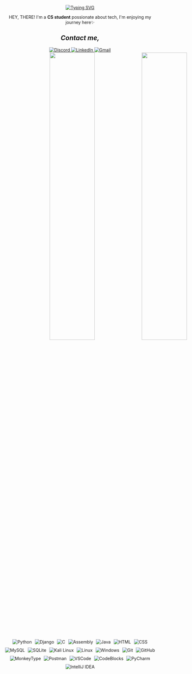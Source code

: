 <!-- Typing Animation -->
<div align="center">
  
[![Typing SVG](https://readme-typing-svg.herokuapp.com?font=Fira+Code&pause=1000&color=8A2BE2&width=300&lines=Hi+There!+--->;Welcome+to+my+GitHub)](https://git.io/typing-svg)
</div>

<p align="center">HEY, THERE! I'm a <strong>CS student</strong> possionate about tech, I'm enjoying my journey here✨</p>

<h2 align="center"><i>Contact me,</i></h2>
<div align="center">
  <!-- Instagram
  <a href="https://www.instagram.com/username" target="_blank" rel="noopener noreferrer">
    <img src="https://img.shields.io/badge/Instagram-E4405F?style=for-the-badge&logo=instagram&logoColor=white" alt="Instagram">
  </a> -->
  
  <!-- Discord -->
  <a href="https://discordapp.com/users/yourid" target="_blank" rel="noopener noreferrer">
    <img src="https://img.shields.io/badge/Discord-5865F2?style=for-the-badge&logo=discord&logoColor=white" alt="Discord">
  </a>
  
  <!-- LinkedIn -->
  <a href="https://www.linkedin.com/in/profile" target="_blank" rel="noopener noreferrer">
    <img src="https://img.shields.io/badge/LinkedIn-0A66C2?style=for-the-badge&logo=linkedin&logoColor=white" alt="LinkedIn">
  </a>
  
  <!-- Gmail -->
  <a href="mailto:your@gmail.com" target="_blank" rel="noopener noreferrer">
    <img src="https://img.shields.io/badge/Gmail-EA4335?style=for-the-badge&logo=gmail&logoColor=white" alt="Gmail">
  </a>
</div>

<div align="right" width="50%" style="width: 50%; white-space: nowrap; font-size: 0;">
  
<!-- Left GIF -->
  <img width="49%" src="https://github.com/user-attachments/assets/2a172b8b-f388-43d9-93aa-1b9161cbecfa" style="display: inline-block; min-width: 300px;">

<!-- Right GIF -->  
  <img width="49%" src="https://github.com/user-attachments/assets/8754b58c-e16b-4adc-96ab-c237e8189e64" style="display: inline-block; min-width: 300px;">

</div>

<div align="right" style="display: flex; flex-wrap: wrap; justify-content: center; gap: 10px;">

<!-- Programming Languages -->
<img  src="https://img.shields.io/badge/Python-3776AB?logo=python&logoColor=white" alt="Python">
<img  src="https://img.shields.io/badge/Django-092E20?logo=django&logoColor=white" alt="Django">
<img  src="https://img.shields.io/badge/C-00599C?logo=c&logoColor=white" alt="C">
<img  src="https://img.shields.io/badge/Assembly-6E4C13?logo=asm&logoColor=white" alt="Assembly">
<img  src="https://img.shields.io/badge/Java-007396?logo=openjdk&logoColor=white" alt="Java">

<!-- Web Technologies -->
<img  src="https://img.shields.io/badge/HTML5-E34F26?logo=html5&logoColor=white" alt="HTML">
<img  src="https://img.shields.io/badge/CSS3-1572B6?logo=css3&logoColor=white" alt="CSS">

<!-- Databases -->
<img  src="https://img.shields.io/badge/MySQL-4479A1?logo=mysql&logoColor=white" alt="MySQL">
<img  src="https://img.shields.io/badge/SQLite-003B57?logo=sqlite&logoColor=white" alt="SQLite">

<!-- OS -->
<img  src="https://img.shields.io/badge/Kali_Linux-557C94?logo=kalilinux&logoColor=white" alt="Kali Linux">
<img  src="https://img.shields.io/badge/Linux-FCC624?logo=linux&logoColor=black" alt="Linux">
<img  src="https://img.shields.io/badge/Windows-0078D6?logo=windows&logoColor=white" alt="Windows">

<!-- Tools -->
<img  src="https://img.shields.io/badge/Git-F05032?logo=git&logoColor=white" alt="Git">
<img  src="https://img.shields.io/badge/GitHub-181717?logo=github&logoColor=white" alt="GitHub">
<img  src="https://img.shields.io/badge/MonkeyType-000000?logo=monkeytype&logoColor=white" alt="MonkeyType">
<img  src="https://img.shields.io/badge/Postman-FF6C37?logo=postman&logoColor=white" alt="Postman">

<!-- IDEs -->
<img  src="https://img.shields.io/badge/VS_Code-007ACC?logo=visualstudiocode&logoColor=white" alt="VSCode">
<img  src="https://img.shields.io/badge/Code::Blocks-26963C?logo=codeblocks&logoColor=white" alt="CodeBlocks">
<img src="https://img.shields.io/badge/PyCharm-000000?logo=pycharm&logoColor=white" alt="PyCharm">
<img  src="https://img.shields.io/badge/IntelliJ_IDEA-000000?logo=intellijidea&logoColor=white" alt="IntelliJ IDEA">

</div>



